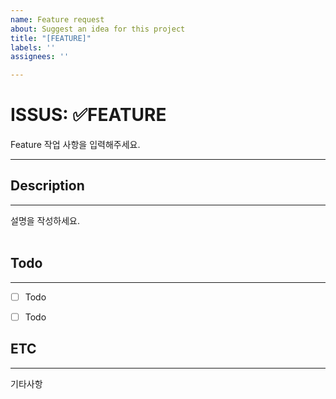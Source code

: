 ```yaml
---
name: Feature request
about: Suggest an idea for this project
title: "[FEATURE]"
labels: ''
assignees: ''

---
```


# ISSUS: ✅FEATURE
Feature 작업 사항을 입력해주세요.

---

## Description
---
설명을 작성하세요.
<br />
<br />

## Todo
---
- [ ] Todo
- [ ] Todo



## ETC
---
기타사항
